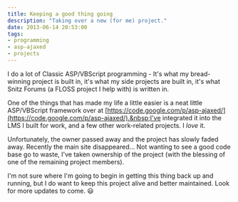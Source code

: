 ```yaml
---
title: Keeping a good thing going
description: "Taking over a new (for me) project."
date: 2013-06-14 20:53:00
tags:
- programming
- asp-ajaxed
- projects
---
```


I do a lot of Classic ASP/VBScript programming - It's what my bread-winning project is built in, it's what my side projects are built in, it's what Snitz Forums (a FLOSS project I help with) is written in.

One of the things that has made my life a little easier is a neat little ASP/VBScript framework over at&nbsp;[https://code.google.com/p/asp-ajaxed/](https://code.google.com/p/asp-ajaxed/).&nbsp;I've integrated it into the LMS I built for work, and a few other work-related projects. I *love*&nbsp;it.
<!--more-->
Unfortunately, the owner passed away and the project has slowly faded away. Recently the main site disappeared&hellip; Not wanting to see a good code base go to waste, I've taken ownership of the project (with the blessing of one of the remaining project members).

I'm not sure where I'm going to begin in getting this thing back up and running, but I do want to keep this project alive and better maintained. Look for more updates to come. :smiley: